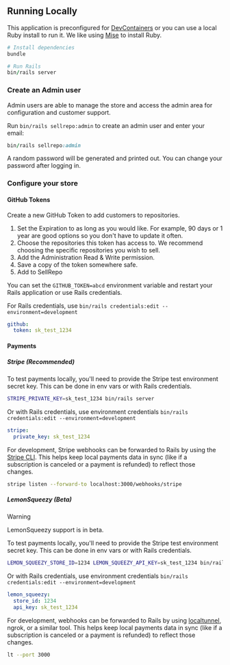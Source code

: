 ## Running Locally

This application is preconfigured for [DevContainers](https://guides.rubyonrails.org/getting_started_with_devcontainer.html) or you can use a local Ruby install to run it. We like using [Mise](https://mise.jdx.dev/) to install Ruby.

```ruby
# Install dependencies
bundle

# Run Rails
bin/rails server
```

### Create an Admin user

Admin users are able to manage the store and access the admin area for configuration and customer support.

Run `bin/rails sellrepo:admin` to create an admin user and enter your email:

```ruby
bin/rails sellrepo:admin
```

A random password will be generated and printed out. You can change your password after logging in.

### Configure your store

#### GitHub Tokens

Create a new GitHub Token to add customers to repositories.

1. Set the Expiration to as long as you would like. For example, 90 days or 1 year are good options so you don't have to update it often.
2. Choose the repositories this token has access to. We recommend choosing the specific repositories you wish to sell.
3. Add the Administration Read & Write permission.
4. Save a copy of the token somewhere safe.
5. Add to SellRepo

You can set the `GITHUB_TOKEN=abcd` environment variable and restart your Rails application or use Rails credentials.

For Rails credentials, use `bin/rails credentials:edit --environment=development`

```yaml
github:
  token: sk_test_1234
```

#### Payments

##### Stripe (Recommended)

To test payments locally, you'll need to provide the Stripe test environment secret key. This can be done in env vars or with Rails credentials.

```bash
STRIPE_PRIVATE_KEY=sk_test_1234 bin/rails server
```

Or with Rails credentials, use environment credentials `bin/rails credentials:edit --environment=development`

```yaml
stripe:
  private_key: sk_test_1234
```

For development, Stripe webhooks can be forwarded to Rails by using the [Stripe CLI](https://docs.stripe.com/stripe-cli). This helps keep local payments data in sync (like if a subscription is canceled or a payment is refunded) to reflect those changes.

```bash
stripe listen --forward-to localhost:3000/webhooks/stripe
```

##### LemonSqueezy (Beta)

> [!WARNING]
> LemonSqueezy support is in beta.

To test payments locally, you'll need to provide the Stripe test environment secret key. This can be done in env vars or with Rails credentials.

```bash
LEMON_SQUEEZY_STORE_ID=1234 LEMON_SQUEEZY_API_KEY=sk_test_1234 bin/rails server
```

Or with Rails credentials, use environment credentials `bin/rails credentials:edit --environment=development`

```yaml
lemon_squeezy:
  store_id: 1234
  api_key: sk_test_1234
```

For development, webhooks can be forwarded to Rails by using [localtunnel](https://theboroer.github.io/localtunnel-www/), ngrok, or a similar tool. This helps keep local payments data in sync (like if a subscription is canceled or a payment is refunded) to reflect those changes.

```bash
lt --port 3000
```
